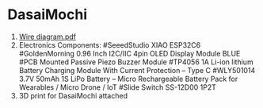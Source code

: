 # DasaiMochi
1. [Wire diagram.pdf](https://github.com/user-attachments/files/21096948/Wire.diagram.pdf)
2. Electronics Components:
#SeeedStudio XIAO ESP32C6
#GoldenMorning 0.96 Inch I2C/IIC 4pin OLED Display Module BLUE
#PCB Mounted Passive Piezo Buzzer Module
#TP4056 1A Li-ion lithium Battery Charging Module With Current Protection – Type C
#WLY501014 3.7V 50mAh 1S LiPo Battery – Micro Rechargeable Battery Pack for Wearables / Micro Drone / IoT
#Slide Switch SS-12D00 1P2T
3. 3D print for DasaiMochi attached 
